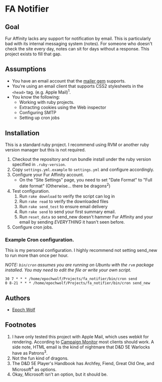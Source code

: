 # FA Notifier

## Goal

Fur Affinity lacks any support for notification by email. This is particularly bad with its internal messaging system (notes). For someone who doesn't check the site every day, notes can sit for days without a response. This project exists to fill that gap.

## Assumptions

* You have an email account that the [mailer gem](https://github.com/mikel/mail) supports.
* You're using an email client that supports CSS2 stylesheets in the `<head>` tag. (e.g. Apple Mail)<sup>1</sup>.
* You know the following:
  * Working with ruby projects.
  * Extracting cookies using the Web inspector
  * Configuring SMTP
  * Setting up cron jobs

## Installation

This is a standard ruby project. I recommend using RVM or another ruby version manager but this is not required.

1. Checkout the repository and run bundle install under the ruby version specified in `.ruby-version`.
2. Copy `settings.yml.example` to `settings.yml` and configure accordingly.
3. Configure your Fur Affinity account.
    * On the "Site Settings" page, you need to set "Date Format" to "Full date format" (Otherwise... there be dragons<sup>2</sup>)
4. Test configuration.
    1. Run `rake download` to verify the script can log in
    2. Run `rake read` to verify the downloaded files
    3. Run `rake send_test` to ensure email delivery
    4. Run `rake send` to send your first summary email.
    5. Run `reset_data` so send_new doesn't hammer Fur Affinity and your email by sending *EVERYTHING* it hasn't seen before.
5. Configure cron jobs.

### Example Cron configuration.

This is my personal configuration. I highly recommend not setting send_new to run more than once per hour.

*NOTE: `bin/cron` assumes you are running on Ubuntu with the `rvm` package installed. You may need to edit the file or write your own script.*

```cron
30 7 * * * /home/epochwolf/Projects/fa_notifier/bin/cron send
0 8-21 * * * /home/epochwolf/Projects/fa_notifier/bin/cron send_new
```

## Authors

* [Epoch Wolf](https://github.com/epochwolf)

## Footnotes

1. I have only tested this project with Apple Mail, which uses webkit for rendering. According to [Campaign Monitor](https://www.campaignmonitor.com/css/style-element/style-in-head/) most clients should work. A side note, HTML email is the kind of nightmare that D&D 5E Warlocks have as Patrons<sup>3</sup>.
2. Not the fun kind of dragons.
3. The D&D 5E Player's Handbook has Archfey, Fiend, Great Old One, and Microsoft<sup>4</sup> as options.
4. Okay, Microsoft isn't an option, but it should be.
